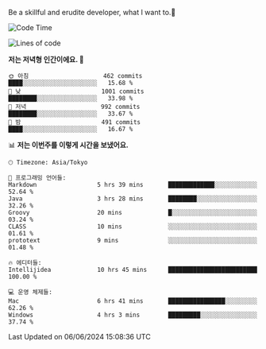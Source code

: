 Be a skillful and erudite developer, what I want to.👶

<!--START_SECTION:waka-->
![Code Time](http://img.shields.io/badge/Code%20Time-867%20hrs%2044%20mins-blue)

![Lines of code](https://img.shields.io/badge/%EC%A0%80%EB%8A%94%20%EC%97%AC%ED%83%9C%EA%B9%8C%EC%A7%80%20-2.3%20million%20%EC%A4%84%EC%9D%98%20%EC%BD%94%EB%93%9C%EB%A5%BC%20%EC%9E%91%EC%84%B1%ED%96%88%EC%96%B4%EC%9A%94.-blue)

**저는 저녁형 인간이에요. 🦉** 

```text
🌞 아침                     462 commits         ████░░░░░░░░░░░░░░░░░░░░░   15.68 % 
🌆 낮　                     1001 commits        ████████░░░░░░░░░░░░░░░░░   33.98 % 
🌃 저녁                     992 commits         ████████░░░░░░░░░░░░░░░░░   33.67 % 
🌙 밤　                     491 commits         ████░░░░░░░░░░░░░░░░░░░░░   16.67 % 
```


📊 **저는 이번주를 이렇게 시간을 보냈어요.** 

```text
🕑︎ Timezone: Asia/Tokyo

💬 프로그래밍 언어들: 
Markdown                 5 hrs 39 mins       █████████████░░░░░░░░░░░░   52.64 % 
Java                     3 hrs 28 mins       ████████░░░░░░░░░░░░░░░░░   32.26 % 
Groovy                   20 mins             █░░░░░░░░░░░░░░░░░░░░░░░░   03.24 % 
CLASS                    10 mins             ░░░░░░░░░░░░░░░░░░░░░░░░░   01.61 % 
prototext                9 mins              ░░░░░░░░░░░░░░░░░░░░░░░░░   01.48 % 

🔥 에디터들: 
Intellijidea             10 hrs 45 mins      █████████████████████████   100.00 % 

💻 운영 체제들: 
Mac                      6 hrs 41 mins       ████████████████░░░░░░░░░   62.26 % 
Windows                  4 hrs 3 mins        █████████░░░░░░░░░░░░░░░░   37.74 % 
```


 Last Updated on 06/06/2024 15:08:36 UTC
<!--END_SECTION:waka-->
